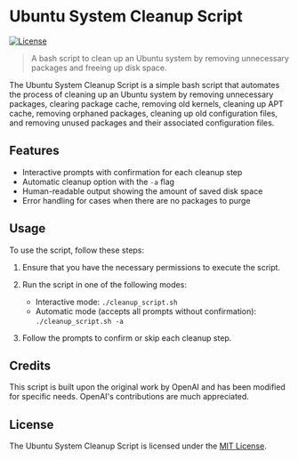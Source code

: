 # Ubuntu System Cleanup Script

[![License](https://img.shields.io/badge/License-MIT-blue.svg)](LICENSE)

> A bash script to clean up an Ubuntu system by removing unnecessary packages and freeing up disk space.

The Ubuntu System Cleanup Script is a simple bash script that automates the process of cleaning up an Ubuntu system by removing unnecessary packages, clearing package cache, removing old kernels, cleaning up APT cache, removing orphaned packages, cleaning up old configuration files, and removing unused packages and their associated configuration files.

## Features

- Interactive prompts with confirmation for each cleanup step
- Automatic cleanup option with the `-a` flag
- Human-readable output showing the amount of saved disk space
- Error handling for cases when there are no packages to purge

## Usage

To use the script, follow these steps:

1. Ensure that you have the necessary permissions to execute the script.

2. Run the script in one of the following modes:

   - Interactive mode: `./cleanup_script.sh`
   - Automatic mode (accepts all prompts without confirmation): `./cleanup_script.sh -a`

3. Follow the prompts to confirm or skip each cleanup step.

## Credits

This script is built upon the original work by OpenAI and has been modified for specific needs. OpenAI's contributions are much appreciated.

## License

The Ubuntu System Cleanup Script is licensed under the [MIT License](LICENSE).
